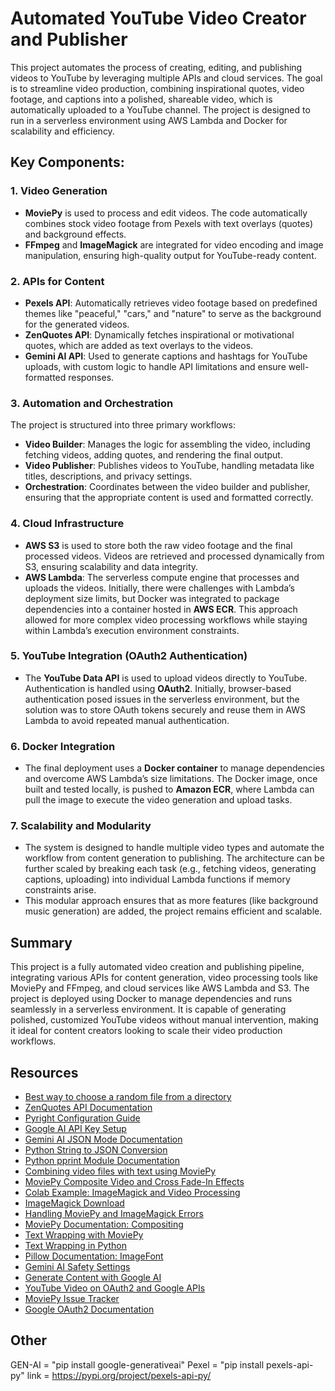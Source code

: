 # Automated YouTube Video Creator and Publisher

This project automates the process of creating, editing, and publishing videos to YouTube by leveraging multiple APIs and cloud services. The goal is to streamline video production, combining inspirational quotes, video footage, and captions into a polished, shareable video, which is automatically uploaded to a YouTube channel. The project is designed to run in a serverless environment using AWS Lambda and Docker for scalability and efficiency.

## Key Components:

### 1. Video Generation
- **MoviePy** is used to process and edit videos. The code automatically combines stock video footage from Pexels with text overlays (quotes) and background effects.
- **FFmpeg** and **ImageMagick** are integrated for video encoding and image manipulation, ensuring high-quality output for YouTube-ready content.

### 2. APIs for Content
- **Pexels API**: Automatically retrieves video footage based on predefined themes like "peaceful," "cars," and "nature" to serve as the background for the generated videos.
- **ZenQuotes API**: Dynamically fetches inspirational or motivational quotes, which are added as text overlays to the videos.
- **Gemini AI API**: Used to generate captions and hashtags for YouTube uploads, with custom logic to handle API limitations and ensure well-formatted responses.

### 3. Automation and Orchestration
The project is structured into three primary workflows:
- **Video Builder**: Manages the logic for assembling the video, including fetching videos, adding quotes, and rendering the final output.
- **Video Publisher**: Publishes videos to YouTube, handling metadata like titles, descriptions, and privacy settings.
- **Orchestration**: Coordinates between the video builder and publisher, ensuring that the appropriate content is used and formatted correctly.

### 4. Cloud Infrastructure
- **AWS S3** is used to store both the raw video footage and the final processed videos. Videos are retrieved and processed dynamically from S3, ensuring scalability and data integrity.
- **AWS Lambda**: The serverless compute engine that processes and uploads the videos. Initially, there were challenges with Lambda’s deployment size limits, but Docker was integrated to package dependencies into a container hosted in **AWS ECR**. This approach allowed for more complex video processing workflows while staying within Lambda’s execution environment constraints.

### 5. YouTube Integration (OAuth2 Authentication)
- The **YouTube Data API** is used to upload videos directly to YouTube. Authentication is handled using **OAuth2**. Initially, browser-based authentication posed issues in the serverless environment, but the solution was to store OAuth tokens securely and reuse them in AWS Lambda to avoid repeated manual authentication.

### 6. Docker Integration
- The final deployment uses a **Docker container** to manage dependencies and overcome AWS Lambda’s size limitations. The Docker image, once built and tested locally, is pushed to **Amazon ECR**, where Lambda can pull the image to execute the video generation and upload tasks.

### 7. Scalability and Modularity
- The system is designed to handle multiple video types and automate the workflow from content generation to publishing. The architecture can be further scaled by breaking each task (e.g., fetching videos, generating captions, uploading) into individual Lambda functions if memory constraints arise.
- This modular approach ensures that as more features (like background music generation) are added, the project remains efficient and scalable.

## Summary
This project is a fully automated video creation and publishing pipeline, integrating various APIs for content generation, video processing tools like MoviePy and FFmpeg, and cloud services like AWS Lambda and S3. The project is deployed using Docker to manage dependencies and runs seamlessly in a serverless environment. It is capable of generating polished, customized YouTube videos without manual intervention, making it ideal for content creators looking to scale their video production workflows.

## Resources
- [Best way to choose a random file from a directory](https://stackoverflow.com/questions/701402/best-way-to-choose-a-random-file-from-a-directory)
- [ZenQuotes API Documentation](https://docs.zenquotes.io/bring-peace-to-your-telegram-channel-with-zenquotes-and-python/)
- [Pyright Configuration Guide](https://github.com/microsoft/pyright/blob/main/docs/configuration.md#reportMissingImports)
- [Google AI API Key Setup](https://aistudio.google.com/app/u/5/apikey)
- [Gemini AI JSON Mode Documentation](https://ai.google.dev/gemini-api/docs/json-mode?lang=python)
- [Python String to JSON Conversion](https://www.freecodecamp.org/news/python-json-how-to-convert-a-string-to-json/)
- [Python pprint Module Documentation](https://docs.python.org/3/library/pprint.html)
- [Combining video files with text using MoviePy](https://stackoverflow.com/questions/64630555/python-adding-text-and-combining-video-files)
- [MoviePy Composite Video and Cross Fade-In Effects](https://www.geeksforgeeks.org/moviepy-composite-video-adding-cross-fade-in-effect/)
- [Colab Example: ImageMagick and Video Processing](https://colab.research.google.com/drive/1PLYFiE0q3dySe-LLzj7oGmpLQksczu__?usp=sharing#scrollTo=Qq1-cjkilSif)
- [ImageMagick Download](https://imagemagick.org/script/download.php#windows)
- [Handling MoviePy and ImageMagick Errors](https://stackoverflow.com/questions/65136644/getting-error-about-imagemagick-with-python-moviepy-when-i-try-add-text-clip)
- [MoviePy Documentation: Compositing](https://zulko.github.io/moviepy/getting_started/compositing.html)
- [Text Wrapping with MoviePy](https://stackoverflow.com/questions/75727968/wrap-text-or-add-padding-to-not-touch-video-edges-with-moviepy)
- [Text Wrapping in Python](https://www.w3schools.in/python/examples/text-wrapping-in-python)
- [Pillow Documentation: ImageFont](https://pillow.readthedocs.io/en/stable/reference/ImageFont.html)
- [Gemini AI Safety Settings](https://ai.google.dev/gemini-api/docs/safety-settings)
- [Generate Content with Google AI](https://ai.google.dev/api/generate-content)
- [YouTube Video on OAuth2 and Google APIs](https://www.youtube.com/watch?v=UPkDjhhfVcY)
- [MoviePy Issue Tracker](https://github.com/Zulko/moviepy/issues/1966)
- [Google OAuth2 Documentation](https://developers.google.com/identity/protocols/oauth2/web-server#python_3)


## Other 
GEN-AI = "pip install google-generativeai"
Pexel = "pip install pexels-api-py" link = https://pypi.org/project/pexels-api-py/